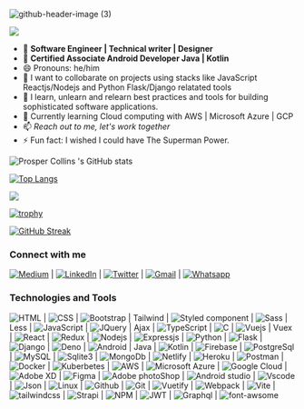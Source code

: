 ![github-header-image (3)](https://user-images.githubusercontent.com/55124189/177901330-283ebb4b-80af-4ec3-9b9e-bfbecbf4b314.png)

![](https://komarev.com/ghpvc/?username=papilocollanso&color=green)
- 👀 **Software Engineer | Technical writer | Designer**
- 👀 **Certified Associate Android Developer Java | Kotlin**
- 😄 Pronouns: he/him
- 👯 I want to collobarate on projects using stacks like JavaScript Reactjs/Nodejs and Python Flask/Django relatated tools
- 🌱 I learn, unlearn and relearn best practices and tools for building sophisticated software applications.
- 🌱 Currently learning Cloud computing with AWS | Microsoft Azure | GCP
- 📫 *Reach out to me, let's work together*
- ⚡ Fun fact: I wished I could have The Superman Power.     

![Prosper Collins 's GitHub stats](https://github-readme-stats.vercel.app/api?username=papilocollanso&show_icons=true&theme=radical)

[![Top Langs](https://github-readme-stats.vercel.app/api/top-langs/?username=papilocollanso)](https://github.com/papilocollanso/github-readme-stats)

![](https://github-profile-summary-cards.vercel.app/api/cards/profile-details?username=papilocollanso&theme=vue)

[![trophy](https://github-profile-trophy.vercel.app/?username=papilocollanso)](https://github.com/papilocollanso/github-profile-trophy)

[![GitHub Streak](https://github-readme-streak-stats.herokuapp.com/?user=papilocollanso)](https://git.io/streak-stats)


### Connect with me 

  
[![Medium](https://img.shields.io/badge/Medium-12100E?style=for-the-badge&logo=medium&logoColor=white)](https://medium.com/@papilo_collanso) | [![LinkedIn](https://user-images.githubusercontent.com/55124189/177904680-920089a7-eb9a-42b1-a725-328031aa4294.svg)](https://linkedin.com/in/collins-prosper-919b9a191/) | [![Twitter](https://img.shields.io/badge/Twitter-1DA1F2?style=for-the-badge&logo=twitter&logoColor=white)](https://twitter.com/papilocollanso) | [![Gmail](https://img.shields.io/badge/Gmail-D14836?style=for-the-badge&logo=gmail&logoColor=white)](https://mail.google.com/mail/u/papilocollanso@gmail.com) | [![Whatsapp](https://img.shields.io/badge/WhatsApp-25D366?style=for-the-badge&logo=whatsapp&logoColor=white)](https://wa.me/08034206320)
  
### Technologies and Tools

![HTML](https://img.shields.io/badge/HTML5-E34F26?style=for-the-badge&logo=html5&logoColor=white) | ![CSS](https://img.shields.io/badge/CSS3-1572B6?style=for-the-badge&logo=css3&logoColor=white) | ![Bootstrap](https://img.shields.io/badge/Bootstrap-563D7C?style=for-the-badge&logo=bootstrap&logoColor=white) | Tailwind | ![Styled component](https://img.shields.io/badge/styled--components-DB7093?style=for-the-badge&logo=styled-components&logoColor=white) | ![Sass](https://img.shields.io/badge/Sass-CC6699?style=for-the-badge&logo=sass&logoColor=white) | Less | ![JavaScript](https://img.shields.io/badge/JavaScript-323330?style=for-the-badge&logo=javascript&logoColor=F7DF1E) | ![JQuery](https://img.shields.io/badge/jQuery-0769AD?style=for-the-badge&logo=jquery&logoColor=white) | Ajax | ![TypeScript](https://img.shields.io/badge/TypeScript-007ACC?style=for-the-badge&logo=typescript&logoColor=white) | ![C](https://img.shields.io/badge/C-00599C?style=for-the-badge&logo=c&logoColor=white) | ![ Vuejs](https://img.shields.io/badge/Vue.js-35495E?style=for-the-badge&logo=vuedotjs&logoColor=4FC08) | Vuex | 	![React](https://img.shields.io/badge/React-20232A?style=for-the-badge&logo=react&logoColor=61DAFB) | ![Redux](https://img.shields.io/badge/Redux-593D88?style=for-the-badge&logo=redux&logoColor=white) | ![Nodejs](https://img.shields.io/badge/Node.js-339933?style=for-the-badge&logo=nodedotjs&logoColor=white) | ![Expressjs](https://img.shields.io/badge/Express.js-000000?style=for-the-badge&logo=express&logoColor=white) | ![Python](https://img.shields.io/badge/Python-FFD43B?style=for-the-badge&logo=python&logoColor=blue) | ![Flask](https://img.shields.io/badge/Flask-000000?style=for-the-badge&logo=flask&logoColor=white) | ![Django](https://img.shields.io/badge/Django-092E20?style=for-the-badge&logo=django&logoColor=green) | ![Deno](https://img.shields.io/badge/Deno-white?style=for-the-badge&logo=deno&logoColor=464647) | 	![Android](https://img.shields.io/badge/Android-3DDC84?style=for-the-badge&logo=android&logoColor=white) | Java | 	![Kotlin](https://img.shields.io/badge/Kotlin-0095D5?&style=for-the-badge&logo=kotlin&logoColor=white) | ![Firebase](https://img.shields.io/badge/firebase-ffca28?style=for-the-badge&logo=firebase&logoColor=black) | ![PostgreSql](https://img.shields.io/badge/PostgreSQL-316192?style=for-the-badge&logo=postgresql&logoColor=white) |	![MySQL](https://img.shields.io/badge/MySQL-005C84?style=for-the-badge&logo=mysql&logoColor=white) | ![Sqlite3](https://img.shields.io/badge/SQLite-07405E?style=for-the-badge&logo=sqlite&logoColor=white) | 	![MongoDb](https://img.shields.io/badge/MongoDB-4EA94B?style=for-the-badge&logo=mongodb&logoColor=white) | ![Netlify](https://img.shields.io/badge/Netlify-00C7B7?style=for-the-badge&logo=netlify&logoColor=white) | ![Heroku](https://img.shields.io/badge/Heroku-430098?style=for-the-badge&logo=heroku&logoColor=white) | ![Postman](https://img.shields.io/badge/Postman-FF6C37?style=for-the-badge&logo=Postman&logoColor=white) | 	![Docker](https://img.shields.io/badge/Docker-2CA5E0?style=for-the-badge&logo=docker&logoColor=white) | 	![Kuberbetes](https://img.shields.io/badge/kubernetes-326ce5.svg?&style=for-the-badge&logo=kubernetes&logoColor=white) | 	![AWS](https://img.shields.io/badge/Amazon_AWS-FF9900?style=for-the-badge&logo=amazonaws&logoColor=white) | ![Microsoft Azure](https://img.shields.io/badge/microsoft%20azure-0089D6?style=for-the-badge&logo=microsoft-azure&logoColor=white) | ![Google Cloud](https://img.shields.io/badge/Google_Cloud-4285F4?style=for-the-badge&logo=google-cloud&logoColor=white) | ![Adobe XD](https://img.shields.io/badge/Adobe%20XD-470137?style=for-the-badge&logo=Adobe%20XD&logoColor=#FF61F6) | ![Figma](https://img.shields.io/badge/Figma-F24E1E?style=for-the-badge&logo=figma&logoColor=white) | ![Adobe photoShop](https://img.shields.io/badge/Adobe%20Photoshop-31A8FF?style=for-the-badge&logo=Adobe%20Photoshop&logoColor=black) | ![Android studio](https://img.shields.io/badge/Android_Studio-3DDC84?style=for-the-badge&logo=android-studio&logoColor=white) | ![Vscode](https://img.shields.io/badge/VSCode-0078D4?style=for-the-badge&logo=visual%20studio%20code&logoColor=white) | ![Json](https://img.shields.io/badge/json-5E5C5C?style=for-the-badge&logo=json&logoColor=white) | ![Linux](https://img.shields.io/badge/Linux-FCC624?style=for-the-badge&logo=linux&logoColor=black) | ![Github](https://img.shields.io/badge/GitHub-100000?style=for-the-badge&logo=github&logoColor=white) | 	![Git](https://img.shields.io/badge/GIT-E44C30?style=for-the-badge&logo=git&logoColor=white) | ![Vuetify](https://img.shields.io/badge/Vuetify-1867C0?style=for-the-badge&logo=vuetify&logoColor=white) | ![Webpack](	https://img.shields.io/badge/Webpack-8DD6F9?style=for-the-badge&logo=Webpack&logoColor=white) | ![Vite](	https://img.shields.io/badge/Tailwind_CSS-38B2AC?style=for-the-badge&logo=tailwind-css&logoColor=white) | ![tailwindcss](https://img.shields.io/badge/strapi-2e7eea?style=for-the-badge&logo=strapi&logoColor=white) | ![Strapi](https://img.shields.io/badge/strapi-2e7eea?style=for-the-badge&logo=strapi&logoColor=white) | ![NPM](	https://img.shields.io/badge/kubernetes-326ce5.svg?&style=for-the-badge&logo=kubernetes&logoColor=white)
| 	![JWT](https://img.shields.io/badge/JWT-000000?style=for-the-badge&logo=JSON%20web%20tokens&logoColor=white) | ![Graphql](	https://img.shields.io/badge/GraphQl-E10098?style=for-the-badge&logo=graphql&logoColor=white) | ![font-awsome](https://img.shields.io/badge/Font_Awesome-339AF0?style=for-the-badge&logo=fontawesome&logoColor=white)




